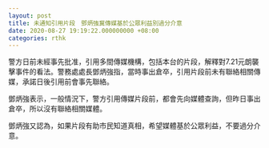 ```yaml
---
layout: post
title: 未通知引用片段　鄧炳強冀傳媒基於公眾利益別過分介意
date: 2020-08-27 19:19:22.000000000 +08:00
categories: rthk
---
```


警方日前未經事先批准，引用多間傳媒機構，包括本台的片段，解釋對7.21元朗襲擊事件的看法。警務處處長鄧炳強指，當時事出倉卒，引用片段前未有聯絡相關傳媒，承諾日後引用前會事先聯絡。

鄧炳強表示，一般情況下，警方引用傳媒片段前，都會先向媒體查詢，但昨日事出倉卒，所以沒有聯絡相關媒體。

鄧炳強又認為，如果片段有助市民知道真相，希望媒體基於公眾利益，不要過分介意。
